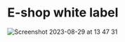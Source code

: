 # E-shop white label

![Screenshot 2023-08-29 at 13 47 31](https://github.com/StasGill/react_firebase/assets/54024811/31f9d819-b7d0-469c-840f-c8b0582d4608)

